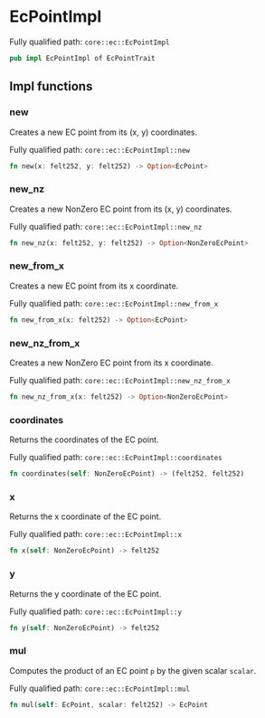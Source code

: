 # EcPointImpl

Fully qualified path: `core::ec::EcPointImpl`

```rust
pub impl EcPointImpl of EcPointTrait
```

## Impl functions

### new

Creates a new EC point from its (x, y) coordinates.

Fully qualified path: `core::ec::EcPointImpl::new`

```rust
fn new(x: felt252, y: felt252) -> Option<EcPoint>
```


### new_nz

Creates a new NonZero EC point from its (x, y) coordinates.

Fully qualified path: `core::ec::EcPointImpl::new_nz`

```rust
fn new_nz(x: felt252, y: felt252) -> Option<NonZeroEcPoint>
```


### new_from_x

Creates a new EC point from its x coordinate.

Fully qualified path: `core::ec::EcPointImpl::new_from_x`

```rust
fn new_from_x(x: felt252) -> Option<EcPoint>
```


### new_nz_from_x

Creates a new NonZero EC point from its x coordinate.

Fully qualified path: `core::ec::EcPointImpl::new_nz_from_x`

```rust
fn new_nz_from_x(x: felt252) -> Option<NonZeroEcPoint>
```


### coordinates

Returns the coordinates of the EC point.

Fully qualified path: `core::ec::EcPointImpl::coordinates`

```rust
fn coordinates(self: NonZeroEcPoint) -> (felt252, felt252)
```


### x

Returns the x coordinate of the EC point.

Fully qualified path: `core::ec::EcPointImpl::x`

```rust
fn x(self: NonZeroEcPoint) -> felt252
```


### y

Returns the y coordinate of the EC point.

Fully qualified path: `core::ec::EcPointImpl::y`

```rust
fn y(self: NonZeroEcPoint) -> felt252
```


### mul

Computes the product of an EC point `p` by the given scalar `scalar`.

Fully qualified path: `core::ec::EcPointImpl::mul`

```rust
fn mul(self: EcPoint, scalar: felt252) -> EcPoint
```


